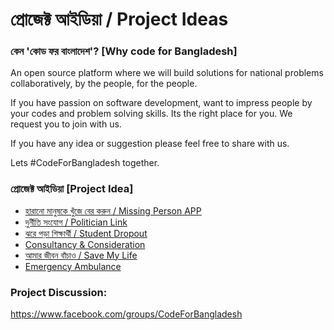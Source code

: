 # প্রোজেক্ট আইডিয়া / Project Ideas


### কেন 'কোড ফর বাংলাদেশ'? [Why code for Bangladesh]
An open source platform where we will build solutions for national problems collaboratively, by the people, for the people.

If you have passion on software development, want to impress people by your codes and problem 
solving skills. Its the right place for you. We request you to join with us.

If you have any idea or suggestion please feel free to share with us.

Lets #CodeForBangladesh together.


### প্রোজেক্ট আইডিয়া [Project Idea]
* [হারানো মানুষকে খুঁজে বের করুন / Missing Person APP](docs/missing-person-app.md)
* [দুর্নীতি সংযোগ / Politician Link](docs/corruption-linker.md)
* [ঝরে পড়া শিক্ষার্থী / Student Dropout](docs/education-dropouts.md)
* [Consultancy & Consideration](docs/consultancy-and-consideration.md)
* [আমার জীবন বাঁচাও / Save My Life](docs/save-my-life.md)
* [Emergency Ambulance](docs/emergency-ambulance.md)

### Project Discussion: 
https://www.facebook.com/groups/CodeForBangladesh
